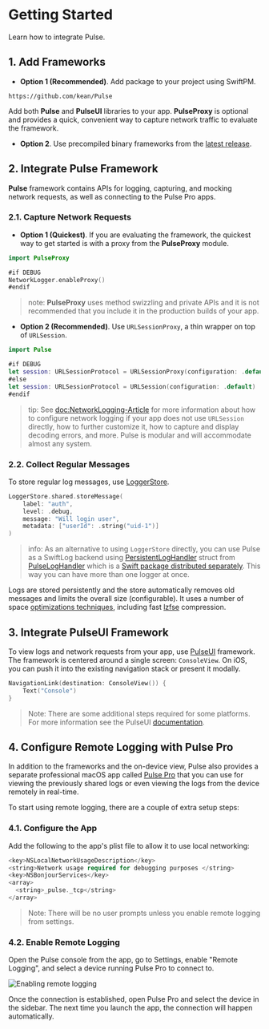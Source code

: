 # Getting Started

Learn how to integrate Pulse.

## 1. Add Frameworks

- **Option 1 (Recommended)**. Add package to your project using SwiftPM.

```
https://github.com/kean/Pulse
```

Add both **Pulse** and **PulseUI** libraries to your app. **PulseProxy** is optional and provides a quick, convenient way to capture network traffic to evaluate the framework.

- **Option 2**. Use precompiled binary frameworks from the [latest release](https://github.com/kean/Pulse/releases).

## 2. Integrate Pulse Framework

**Pulse** framework contains APIs for logging, capturing, and mocking network requests, as well as connecting to the Pulse Pro apps.

### 2.1. Capture Network Requests

- **Option 1 (Quickest)**. If you are evaluating the framework, the quickest way to get started is with a proxy from the **PulseProxy** module.

```swift
import PulseProxy

#if DEBUG
NetworkLogger.enableProxy()
#endif
```

> note: **PulseProxy** uses method swizzling and private APIs and it is not recommended that you include it in the production builds of your app.

- **Option 2 (Recommended)**. Use ``URLSessionProxy``, a thin wrapper on top of `URLSession`. 

```swift
import Pulse

#if DEBUG
let session: URLSessionProtocol = URLSessionProxy(configuration: .default)
#else
let session: URLSessionProtocol = URLSession(configuration: .default)
#endif
```

> tip: See <doc:NetworkLogging-Article> for more information about how to configure network logging if your app does not use `URLSession` directly, how to further customize it, how to capture and display decoding errors, and more. Pulse is modular and will accommodate almost any system.

### 2.2. Collect Regular Messages

To store regular log messages, use [LoggerStore](https://kean-docs.github.io/pulse/documentation/pulse/loggerstore).

```swift
LoggerStore.shared.storeMessage(
    label: "auth",
    level: .debug,
    message: "Will login user",
    metadata: ["userId": .string("uid-1")]
)
```

> info: As an alternative to using `LoggerStore` directly, you can use Pulse as a SwiftLog backend using [PersistentLogHandler](https://kean-docs.github.io/pulseloghandler/documentation/pulseloghandler/persistentloghandler) struct from [PulseLogHandler](https://kean-docs.github.io/pulseloghandler/documentation/pulseloghandler) which is a [Swift package distributed separately](https://github.com/kean/PulseLogHandler).  This way you can have more than one logger at once.

Logs are stored persistently and the store automatically removes old messages and limits the overall size (configurable). It uses a number of space [optimizations techniques](https://kean.blog/post/pulse-2#space-savings), including fast [lzfse](https://developer.apple.com/documentation/compression/algorithm/lzfse) compression.

## 3. Integrate PulseUI Framework

To view logs and network requests from your app, use [PulseUI](https://kean-docs.github.io/pulseui/documentation/pulseui/) framework. The framework is centered around a single screen: `ConsoleView`. On iOS, you can push it into the existing navigation stack or present it modally.

```swift
NavigationLink(destination: ConsoleView()) {
    Text("Console")
}
```

> Note: There are some additional steps required for some platforms. For more information see the PulseUI [documentation](https://kean-docs.github.io/pulseui/documentation/pulseui/).

## 4. Configure Remote Logging with Pulse Pro

In addition to the frameworks and the on-device view, Pulse also provides a separate professional macOS app called [Pulse Pro](https://kean.blog/pulse/pro) that you can use for viewing the previously shared logs or even viewing the logs from the device remotely in real-time.

To start using remote logging, there are a couple of extra setup steps:

### 4.1. Configure the App

Add the following to the app's plist file to allow it to use local networking:

```swift
<key>NSLocalNetworkUsageDescription</key>
<string>Network usage required for debugging purposes </string>
<key>NSBonjourServices</key>
<array>
  <string>_pulse._tcp</string>
</array>
```

> Note: There will be no user prompts unless you enable remote logging from settings.

### 4.2. Enable Remote Logging

Open the Pulse console from the app, go to Settings, enable "Remote Logging", and select a device running Pulse Pro to connect to.

![Enabling remote logging](remote-logging.png)

Once the connection is established, open Pulse Pro and select the device in the sidebar. The next time you launch the app, the connection will happen automatically.
